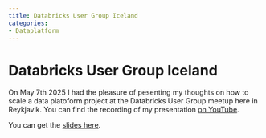 ```yaml
---
title: Databricks User Group Iceland
categories:
- Dataplatform
---
```


# Databricks User Group Iceland

On May 7th 2025 I had the pleasure of pesenting my thoughts on how to scale a data platoform project 
at the Databricks User Group meetup here in Reykjavik. You can find the recording of my presentation 
[on YouTube](https://youtu.be/iceUrxtVCYU).

You can get the [slides here](https://heisterkamp.dk/assets/pdfs/scaling_up_in_scope.pdf).

